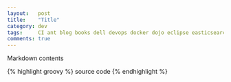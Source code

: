 ```yaml
---
layout:   post
title:    "Title"
category: dev
tags:     CI ant blog books dell devops docker dojo eclipse easticsearch git gradle groovy hibernate intellij java jboss jenkins maven quality shownotes sonar spring testing
comments: true
---
```

Markdown contents

{% highlight groovy %}
source code
{% endhighlight %}
